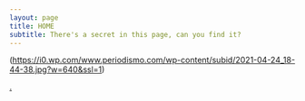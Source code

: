 ```yaml
---
layout: page
title: HOME
subtitle: There's a secret in this page, can you find it?
---
```



(https://i0.wp.com/www.periodismo.com/wp-content/subid/2021-04-24_18-44-38.jpg?w=640&ssl=1)


<span style="color: #F0F4F8;">[.](https://www.youtube.com/watch?v=IGjE_zgs2Hw)</span>
